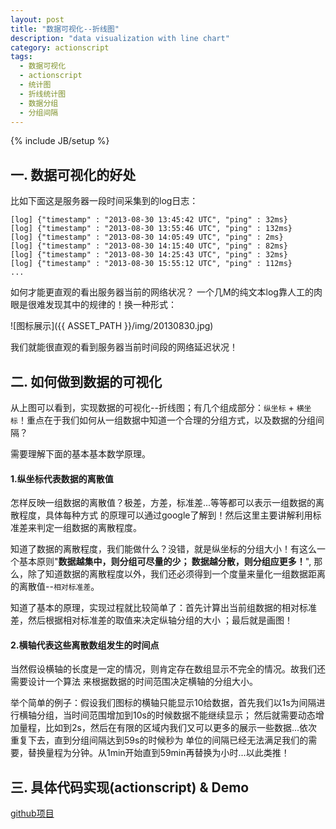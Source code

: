 ```yaml
---
layout: post
title: "数据可视化--折线图"
description: "data visualization with line chart"
category: actionscript
tags: 
  - 数据可视化
  - actionscript
  - 统计图
  - 折线统计图
  - 数据分组
  - 分组间隔
---
```

{% include JB/setup %}

## 一. 数据可视化的好处

比如下面这是服务器一段时间采集到的log日志：

    [log] {"timestamp" : "2013-08-30 13:45:42 UTC", "ping" : 32ms}
    [log] {"timestamp" : "2013-08-30 13:55:46 UTC", "ping" : 132ms}
    [log] {"timestamp" : "2013-08-30 14:05:49 UTC", "ping" : 2ms}
    [log] {"timestamp" : "2013-08-30 14:15:40 UTC", "ping" : 82ms}
    [log] {"timestamp" : "2013-08-30 14:25:43 UTC", "ping" : 32ms}
    [log] {"timestamp" : "2013-08-30 15:55:12 UTC", "ping" : 112ms}
    ...

如何才能更直观的看出服务器当前的网络状况？
一个几M的纯文本log靠人工的肉眼是很难发现其中的规律的！换一种形式：

![图标展示]({{ ASSET_PATH }}/img/20130830.jpg)

我们就能很直观的看到服务器当前时间段的网络延迟状况！

## 二. 如何做到数据的可视化

从上图可以看到，实现数据的可视化--折线图；有几个组成部分：`纵坐标` +
`横坐标`！重点在于我们如何从一组数据中知道一个合理的分组方式，以及数据的分组间隔？

需要理解下面的基本基本数学原理。

#### 1.纵坐标代表数据的离散值

<!--more-->
怎样反映一组数据的离散值？极差，方差，标准差...等等都可以表示一组数据的离散程度，具体每种方式
的原理可以通过google了解到！然后这里主要讲解利用标准差来判定一组数据的离散程度。

知道了数据的离散程度，我们能做什么？没错，就是纵坐标的分组大小！有这么一个基本原则"__数据越集中，则分组可尽量的少；
数据越分散，则分组应更多！__",
那么，除了知道数据的离散程度以外，我们还必须得到一个度量来量化一组数据距离的离散值--`相对标准差`。

知道了基本的原理，实现过程就比较简单了：首先计算出当前组数据的相对标准差，然后根据相对标准差的取值来决定纵轴分组的大小
；最后就是画图！

#### 2.横轴代表这些离散数组发生的时间点

当然假设横轴的长度是一定的情况，则肯定存在数组显示不完全的情况。故我们还需要设计一个算法
来根据数据的时间范围决定横轴的分组大小。

举个简单的例子：假设我们图标的横轴只能显示10给数据，首先我们以1s为间隔进行横轴分组，当时间范围增加到10s的时候数据不能继续显示；
然后就需要动态增加量程，比如到2s，然后在有限的区域内我们又可以更多的展示一些数据...依次重复下去，直到分组间隔达到59s的时候秒为
单位的间隔已经无法满足我们的需要，替换量程为分钟。从1min开始直到59min再替换为小时...以此类推！

## 三. 具体代码实现(actionscript) & Demo

[github项目](https://github.com/luofei2011/Test-pannel)

